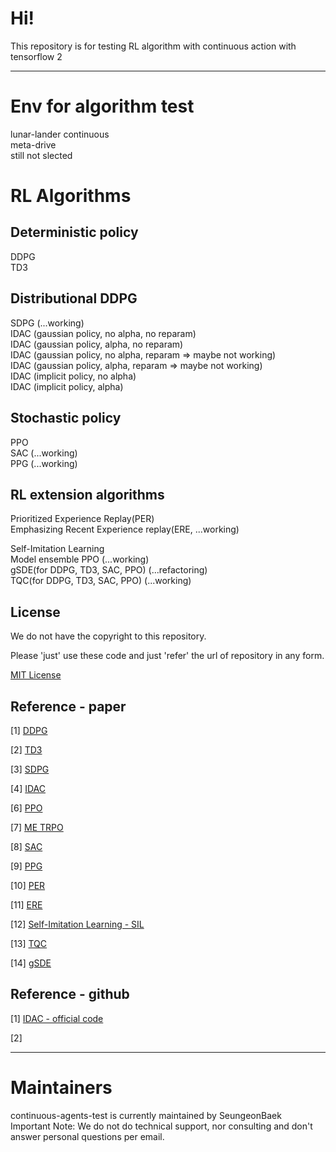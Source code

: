 # Hi!
This repository is for testing RL algorithm with continuous action with tensorflow 2

------------
# Env for algorithm test
lunar-lander continuous  
meta-drive    
still not slected    

# RL Algorithms
## Deterministic policy
DDPG  
TD3  

## Distributional DDPG
SDPG  (...working)  
IDAC (gaussian policy, no alpha, no reparam)  
IDAC (gaussian policy, alpha, no reparam)  
IDAC (gaussian policy, no alpha, reparam => maybe not working)  
IDAC (gaussian policy, alpha, reparam => maybe not working)  
IDAC (implicit policy, no alpha)  
IDAC (implicit policy, alpha)  

## Stochastic policy
PPO  
SAC (...working)  
PPG (...working)  

## RL extension algorithms
Prioritized Experience Replay(PER)   
Emphasizing Recent Experience replay(ERE, ...working)   

Self-Imitation Learning   
Model ensemble PPO (...working)   
gSDE(for DDPG, TD3, SAC, PPO) (...refactoring)   
TQC(for DDPG, TD3, SAC, PPO) (...working)   

## License

We do not have the copyright to this repository.

Please 'just' use these code and just 'refer' the url of repository in any form.

[MIT License](./LICENSE)

## Reference - paper

[1] [DDPG](https://arxiv.org/pdf/1509.02971.pdf)  

[2] [TD3](https://arxiv.org/pdf/1802.09477.pdf)  

[3] [SDPG](https://arxiv.org/pdf/2001.02652.pdf)  

[4] [IDAC](https://arxiv.org/pdf/2007.06159v2.pdf)  

[6] [PPO](https://arxiv.org/abs/1707.06347)  

[7] [ME TRPO](https://arxiv.org/pdf/1802.10592.pdf)  

[8] [SAC](https://arxiv.org/abs/1801.01290)  

[9] [PPG](https://arxiv.org/abs/2009.04416)  

[10] [PER](https://arxiv.org/abs/1511.05952?context=cs)

[11] [ERE](https://arxiv.org/abs/1906.04009)

[12] [Self-Imitation Learning - SIL](https://arxiv.org/abs/1806.05635)  

[13] [TQC](https://arxiv.org/pdf/2005.04269.pdf)  

[14] [gSDE](https://arxiv.org/abs/2005.05719)  


## Reference - github

[1] [IDAC - official code](https://github.com/zhougroup/IDAC)

[2] []()

------------
# Maintainers
continuous-agents-test is currently maintained by SeungeonBaek  
Important Note: We do not do technical support, nor consulting and don't answer personal questions per email.  

